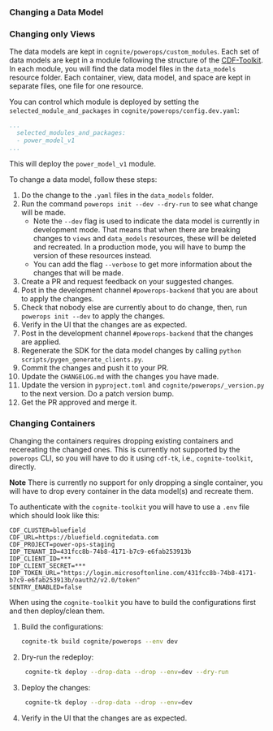 ### Changing a Data Model

### Changing only Views
The data models are kept in `cognite/powerops/custom_modules`. Each set of data models are kept in a
module following the structure of the [CDF-Toolkit](https://developer.cognite.com/sdks/toolkit/). In each
module, you will find the data model files in the `data_models` resource folder. Each container, view, data model,
and space are kept in separate files, one file for one resource.

You can control which module is deployed by setting the `selected_module_and_packages` in
`cognite/powerops/config.dev.yaml`:

```yaml
...
  selected_modules_and_packages:
  - power_model_v1
...
```
This will deploy the `power_model_v1` module.

To change a data model, follow these steps:

1. Do the change to the `.yaml` files in the `data_models` folder.
2. Run the command `powerops init --dev --dry-run` to see what change will be made.
   -  Note the `--dev` flag is used to indicate the data model is currently in development mode.
      That means that when there are breaking changes to `views` and `data_models` resources, these will
      be deleted and recreated. In a production mode, you will have to bump the version of these resources
      instead.
   - You can add the flag `--verbose` to get more information about the changes that will be made.
3. Create a PR and request feedback on your suggested changes.
4. Post in the development channel `#powerops-backend` that you are about to apply the changes.
3. Check that nobody else are currently about to do change, then, run `powerops init --dev` to apply the changes.
4. Verify in the UI that the changes are as expected.
5. Post in the development channel `#powerops-backend` that the changes are applied.
6. Regenerate the SDK for the data model changes by calling `python scripts/pygen_generate_clients.py`.
7. Commit the changes and push it to your PR.
8. Update the `CHANGELOG.md` with the changes you have made.
9. Update the version in `pyproject.toml` and `cognite/powerops/_version.py` to the next version. Do a patch version bump.
10. Get the PR approved and merge it.


### Changing Containers
Changing the containers requires dropping existing containers and recereating the changed ones. This is currently
not supported by the `powerops` CLI, so you will have to do it using `cdf-tk`, i.e., `cognite-toolkit`, directly.

**Note** There is currently no support for only dropping a single container, you will have to drop every container
in the data model(s) and recreate them.

To authenticate with the `cognite-toolkit` you will have to use a `.env` file which should look like this:
```dotenv
CDF_CLUSTER=bluefield
CDF_URL=https://bluefield.cognitedata.com
CDF_PROJECT=power-ops-staging
IDP_TENANT_ID=431fcc8b-74b8-4171-b7c9-e6fab253913b
IDP_CLIENT_ID=***
IDP_CLIENT_SECRET=***
IDP_TOKEN_URL="https://login.microsoftonline.com/431fcc8b-74b8-4171-b7c9-e6fab253913b/oauth2/v2.0/token"
SENTRY_ENABLED=false
```

When using the `cognite-toolkit` you have to build the configurations first and then deploy/clean them.

1. Build the configurations:
   ```bash
   cognite-tk build cognite/powerops --env dev
   ```
2. Dry-run the redeploy:
   ```bash
    cognite-tk deploy --drop-data --drop --env=dev --dry-run
    ```
3. Deploy the changes:
   ```bash
    cognite-tk deploy --drop-data --drop --env=dev
    ```
4. Verify in the UI that the changes are as expected.
